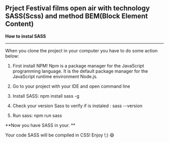 ## Prject Festival films open air with technology SASS(Scss) and method BEM(Block Element Content)


**How to instal SASS**

------------


When you clone the project in your computer you have to do some action below: 
1.  First install NPM! Npm is a package manager for the JavaScript programming language. It is the default package manager for the JavaScript runtime environment Node.js.

  1. Go to your project with your IDE and open command line
   1. Install SASS: npm install sass -g 
   1.  Check your version Sass to verify if is instaled : sass  --version
  1.  Run sass: npm run sass
  
**Now you have SASS in your. **

Your code SASS will be compiled in CSS! Enjoy !;) 
:smile:
